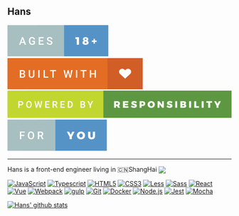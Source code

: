 ## Hans
[![1997](https://github.com/BraveUX/for-the-badge/blob/master/src/images/badges/ages-18.svg)](https://forthebadge.com)
[![Love](https://github.com/BraveUX/for-the-badge/blob/master/src/images/badges/built-with-love.svg)](https://forthebadge.com)
[![Responsibility](https://github.com/BraveUX/for-the-badge/blob/master/src/images/badges/powered-by-responsibility.svg)](https://forthebadge.com)
[![You](https://github.com/BraveUX/for-the-badge/blob/master/src/images/badges/for-you.svg)](https://forthebadge.com)

------------------------------------------------------------------------------------------------------

Hans is a front-end engineer living in 🇨🇳ShangHai <img src="https://wx4.sinaimg.cn/large/006ahuzrly1gf1b9zd3bzg305x037gmc.gif" height="30" align="center" />

[![JavaScript](https://img.shields.io/badge/JavaScript-8FC965?style=flat-square&logo=JavaScript&logoColor=ffffff)](https://www.ecma-international.org/) 
[![Typescript](https://img.shields.io/badge/Typescript-A7BFC1?style=flat-square&logo=Typescript&logoColor=ffffff)](https://www.typescriptlang.org/) 
[![HTML5](https://img.shields.io/badge/HTML5-005384?style=flat-square&logo=HTML5&logoColor=ffffff)](https://html.spec.whatwg.org/multipage/) 
[![CSS3](https://img.shields.io/badge/CSS3-3C9AD5?style=flat-square&logo=CSS3&logoColor=ffffff)](https://www.w3.org/TR/2001/WD-css3-roadmap-20010523/) 
[![Less](https://img.shields.io/badge/Less-45A4B8?style=flat-square&logo=Less&logoColor=ffffff)](https://lesscss.org/) 
[![Sass](https://img.shields.io/badge/Sass-88C7D4?style=flat-square&logo=Sass&logoColor=ffffff)](https://sass-lang.com/) 
[![React](https://img.shields.io/badge/React-5593C7?style=flat-square&logo=React&logoColor=ffffff)](https://reactjs.org/) 
[![Vue](https://img.shields.io/badge/Vue-EA4560?style=flat-square&logo=Vue.js&logoColor=ffffff)](https://vuejs.org/) 
[![Webpack](https://img.shields.io/badge/Webpack-3BC4F3?style=flat-square&logo=Webpack&logoColor=ffffff)](https://webpack.js.org/) 
[![gulp](https://img.shields.io/badge/gulp-C13B3A?style=flat-square&logo=gulp&logoColor=ffffff)](https://gulpjs.com/) 
[![Git](https://img.shields.io/badge/Git-C1D72F?style=flat-square&logo=Git&logoColor=ffffff)](https://git-scm.com/) 
[![Docker](https://img.shields.io/badge/Docker-3AC1D0?style=flat-square&logo=Docker&logoColor=ffffff)](https://www.docker.com/) 
[![Node.js](https://img.shields.io/badge/Node.js-5D9741?style=flat-square&logo=Node.js&logoColor=ffffff)](https://nodejs.org/en/) 
[![Jest](https://img.shields.io/badge/Jest-E46C17?style=flat-square&logo=Jest&logoColor=ffffff)](https://jestjs.io/) 
[![Mocha](https://img.shields.io/badge/Mocha-D35B09?style=flat-square&logo=Mocha&logoColor=ffffff)](https://mochajs.org/)

[![Hans' github stats](https://github-readme-stats.vercel.app/api/top-langs/?username=MatchaDog&layout=compact)](https://github.com/anuraghazra/github-readme-stats)

